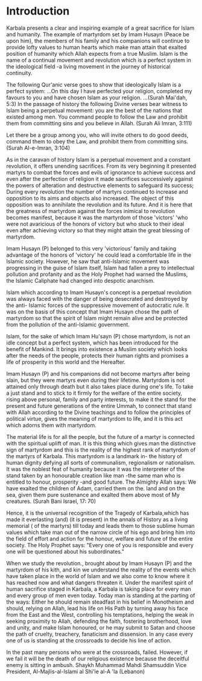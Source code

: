 Introduction
============

Karbala presents a clear and inspiring example of a great sacrifice for
Islam and humanity. The example of martyrdom set by Imam Husayn (Peace
be upon him), the members of his family and his companions will continue
to provide lofty values to human hearts which make man attain that
exalted position of humanity which Allah expects from a true Muslim.
Islam is the name of a continual movement and revolution which is a
perfect system in the ideological field -a living movement in the
journey of historical continuity.

The following Qur'anic verse goes to show that ideologically Islam is a
perfect system: ...On this day I have perfected your religion, completed
my favours to you and have chosen Islam as your religion. ...(Surah
Mai'dah, 5:3) In the passage of history the following Divine verses bear
witness to Islam being a perpetual movement: you are the best of the
nations that existed among men. You command people to follow the Law and
prohibit them from committing sins and you believe in Allah. (Surah Ali
Imran, 3:111)

Let there be a group among you, who will invite others to do good
deeds, command them to obey the Law, and prohibit them from committing
sins. (Surah AI-e-Imran, 3:104)

As in the caravan of history Islam is a perpetual movement and a
constant revolution, it offers unending sacrifices. From its very
beginning it presented martyrs to combat the forces and evils of
ignorance to achieve success and even after the perfection of religion
it made sacrifices successively against the powers of alteration and
destructive elements to safeguard its success; During every revolution
the number of martyrs continued to increase and opposition to its aims
and objects also increased. The object of this opposition was to
annihilate the revolution and its future. And it is here that the
greatness of martyrdom against the forces inimical to revolution becomes
manifest, because it was the martyrdom of those 'victors' 'who were not
avaricious of the honors of victory but who stuck to their ideal even
after achieving victory so that they might attain the great blessing of
martyrdom.

Imam Husayn (P) belonged to this very 'victorious' family and taking
advantage of the honors of 'victory' he could lead a comfortable life in
the Islamic society. However, he saw that anti-Islamic movement was
progressing in the guise of Islam itself, Islam had fallen a prey to
intellectual pollution and profanity and as the Holy Prophet had warned
the Muslims, the Islamic Caliphate had changed into despotic
anarchism.

Islam which according to Imam Husayn's concept is a perpetual
revolution was always faced with the danger of being desecrated and
destroyed by the anti- Islamic forces of the suppressive movement of
autocratic rule. It was on the basis of this concept that Imam Husayn
chose the path of martyrdom so that the spirit of Islam might remain
alive and be protected from the pollution of the anti-Islamic
government.

Islam, for the sake of which Imam Hu'sayn (P) chose martyrdom, is not
an idle concept but a perfect system, which has been introduced for the
benefit of Mankind. It brings into existence a Muslim society which
looks after the needs of the people, protects their human rights and
promises a life of prosperity in this world and the Hereafter.

Imam Husayn (P) and his companions did not become martyrs after being
slain, but they were martyrs even during their lifetime. Martyrdom is
not attained only through death but it also takes place during one's
life. To take a just stand and to stick to it firmly for the welfare of
the entire society, rising above personal, family and party interests,
to make it the stand for the present and future generations of the
entire Ummah, to connect that stand with Allah according to the Divine
teachings and to follow the principles of political virtue, gives the
meaning of martyrdom to life, and it is this act which adorns them with
martyrdom.

The material life is for all the people, but the future of a martyr is
connected with the spiritual uplift of man. It is this thing which gives
man the distinctive sign of martyrdom and this is the reality of the
highest rank of martyrdom of the martyrs of Karbala. This martyrdom is a
landmark in- the history of human dignity defying all sorts of
communalism, regionalism or nationalism. It was the noblest feat of
humanity because it was the interpreter of the stand taken by an
honourable creation like man -the same man who is entitled to honour,
prosperity -and good future. The Almighty Allah says: We have exalted
the children of Adam, carried them on the. land and on the sea, given
them pure sustenance and exalted them above most of My creatures. (Surah
Bani Israel, 17: 70)

Hence, it is the universal recognition of the Tragedy of Karbala,which
has made it everlasting (and) (it is present) in the annals of History
as a living memorial ( of the martyrs) till today and leads them to
those sublime human values which take man out of the narrow circle of
his ego and bring him into the field of effort and action for the
honour, welfare and future of the entire society. The Holy Prophet says:
"Every one of you is responsible and every one will be questioned about
his subordinates."

When we study the revolution., brought about by Imam Husayn (P) and the
martyrdom of his kith, and kin we understand the reality of the events
which have taken place in the world of Islam and we also come to know
where it has reached now and what dangers threaten it. Under the
manifest spirit of human sacrifice staged in Karbala, a Karbala is
taking place for every man and every group of men even today. Today man
is standing at the parting of the ways: Either he should remain
steadfast in his belief in Monotheism and should, relying on Allah, lead
his life on His Path by turning away his face from the East and the
West, controlling his temptations, helping the weak in seeking proximity
to Allah, defending the faith, fostering brotherhood, love and unity,
and make Islam honoured, or he may submit to Satan and choose the path
of cruelty, treachery, fanaticism and dissension. In any case every one
of us is standing at the crossroads to decide his line of action.

In the past many persons who were at the crossroads, failed. However,
if we fail it will be the death of our religious existence because the
deceitful enemy is sitting in ambush. Shaykh Muhammad Mahdi Shamsuddin
Vice President, Al-Majlis-al-lslami al Shi'ie al-A 'la (Lebanon)


